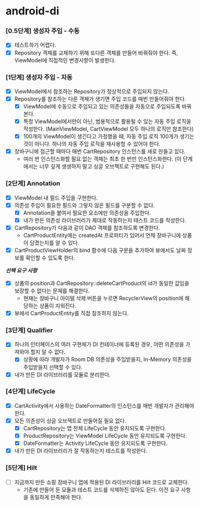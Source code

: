 # android-di

### [0.5단계] 생성자 주입 - 수동

- [x] 테스트하기 어렵다.
- [x] Repository 객체를 교체하기 위해 또다른 객체를 만들어 바꿔줘야 한다. 즉, ViewModel에 직접적인 변경사항이 발생한다.

### [1단계] 생성자 주입 - 자동

- [x] ViewModel에서 참조하는 Repository가 정상적으로 주입되지 않는다.
- [x] Repository를 참조하는 다른 객체가 생기면 주입 코드를 매번 만들어줘야 한다.
    - [x] ViewModel에 수동으로 주입되고 있는 의존성들을 자동으로 주입되도록 바꿔본다.
    - [x] 특정 ViewModel에서만이 아닌, 범용적으로 활용될 수 있는 자동 주입 로직을 작성한다. (MainViewModel, CartViewModel 모두 하나의
      로직만 참조한다)
    - [x] 100개의 ViewModel이 생긴다고 가정했을 때, 자동 주입 로직 100개가 생기는 것이 아니다. 하나의 자동 주입 로직을 재사용할 수 있어야 한다.
- [x] 장바구니에 접근할 때마다 매번 CartRepository 인스턴스를 새로 만들고 있다.
    - 여러 번 인스턴스화할 필요 없는 객체는 최초 한 번만 인스턴스화한다. (이 단계에서는 너무 깊게 생생하지 말고 싱글 오브젝트로 구현해도 된다.)

### [2단계] Annotation

- [x] ViewModel 내 필드 주입을 구현한다.
- [x] 의존성 주입이 필요한 필드와 그렇지 않은 필드를 구분할 수 없다.
    - [x] Annotation을 붙여서 필요한 요소에만 의존성을 주입한다.
    - [x] 내가 만든 의존성 라이브러리가 제대로 작동하는지 테스트 코드를 작성한다.
- [x] CartRepository가 다음과 같이 DAO 객체를 참조하도록 변경한다.
    - CartProductEntity에는 createdAt 프로퍼티가 있어서 언제 장바구니에 상품이 담겼는지를 알 수 있다.
- [x] CartProductViewHolder의 bind 함수에 다음 구문을 추가하여 뷰에서도 날짜 정보를 확인할 수 있도록 한다.

***선택 요구 사항***

- [x] 상품의 position과 CartRepository::deleteCartProduct의 id가 동일한 값임을 보장할 수 없다는 문제를 해결한다.
    - 현재는 장바구니 아이템 삭제 버튼을 누르면 RecyclerView의 position에 해당하는 상품이 지워진다.
- [x] 뷰에서 CartProductEntity를 직접 참조하지 않는다.

### [3단계] Qualifier

- [x] 하나의 인터페이스의 여러 구현체가 DI 컨테이너에 등록된 경우, 어떤 의존성을 가져와야 할지 알 수 없다.
    - [x] 상황에 따라 개발자가 Room DB 의존성을 주입받을지, In-Memory 의존성을 주입받을지 선택할 수 있다.
- [x] 내가 만든 DI 라이브러리를 모듈로 분리한다.

### [4단계] LifeCycle

- [x] CartActivity에서 사용하는 DateFormatter의 인스턴스를 매번 개발자가 관리해야 한다.
- [x] 모든 의존성이 싱글 오브젝트로 만들어질 필요 없다.
    - [x] CartRepository는 앱 전체 LifeCycle 동안 유지되도록 구현한다.
    - [x] ProductRepository는 ViewModel LifeCycle 동안 유지되도록 구현한다.
    - [x] DateFormatter는 Activity LifeCycle 동안 유지되도록 구현한다.
- [x] 내가 만든 DI 라이브러리가 잘 작동하는지 테스트를 작성한다.

### [5단계] Hilt

- [ ] 지금까지 만든 쇼핑 장바구니 앱에 적용된 DI 라이브러리를 Hilt 코드로 교체한다.
    - 기존에 만들어 둔 모듈과 테스트 코드를 삭제하진 않아도 된다. 이전 요구 사항을 동일하게 만족해야 한다.